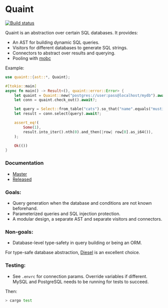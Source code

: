 # Quaint
[![Build status](https://badge.buildkite.com/c30bc2b4dccc155aec44608ad5f366feabdab121295ceb6b6b.svg)](https://buildkite.com/prisma/quaint)

Quaint is an abstraction over certain SQL databases. It provides:

- An AST for building dynamic SQL queries.
- Visitors for different databases to generate SQL strings.
- Connectors to abstract over results and querying.
- Pooling with [mobc](https://crates.io/crates/mobc)

Example:

``` rust
use quaint::{ast::*, Quaint};

#[tokio::main]
async fn main() -> Result<(), quaint::error::Error> {
    let quaint = Quaint::new("postgres://user:pass@localhost/mydb").await?;
    let conn = quaint.check_out().await?;

    let query = Select::from_table("cats").so_that("name".equals("musti"));
    let result = conn.select(query).await?;

    assert_eq!(
        Some(1),
        result.into_iter().nth(0).and_then(|row| row[0].as_i64()),
    );

    Ok(())
}
```

### Documentation

- [Master](https://prisma.github.io/quaint/quaint/index.html)
- [Released](https://docs.rs/quaint)

### Goals:

- Query generation when the database and conditions are not known beforehand.
- Parameterized queries and SQL injection protection.
- A modular design, a separate AST and separate visitors and connectors.

### Non-goals:

- Database-level type-safety in query building or being an ORM.

For type-safe database abstraction, [Diesel](https://diesel.rs/) is an excellent
choice.

### Testing:

- See `.envrc` for connection params. Override variables if different. MySQL and
  PostgreSQL needs to be running for tests to succeed.
  
Then:
  
``` sh
> cargo test
```

